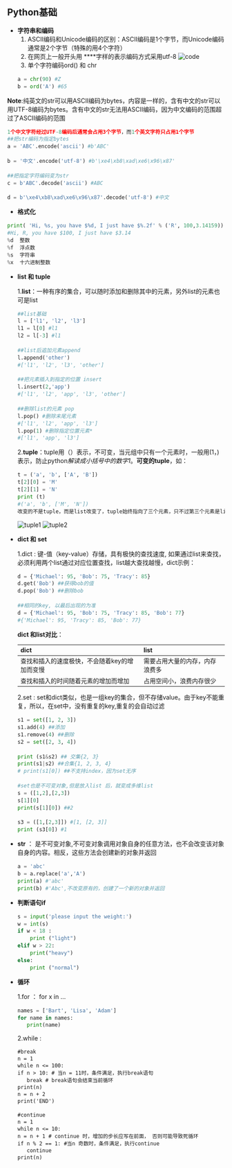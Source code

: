 ## Python基础

- **字符串和编码**
    1. ASCII编码和Unicode编码的区别：ASCII编码是1个字节，而Unicode编码通常是2个字节（特殊的用4个字符）
    2. 在网页上一般开头用 **<meta charset="UTF-8" />**字样的表示编码方式采用utf-8
    ![code](\_images\code.PNG)
    3. 单个字符编码ord() 和 chr
    ```python
    a = chr(90) #Z
    b = ord('A') #65
    ```

**Note**:纯英文的str可以用ASCII编码为bytes，内容是一样的，含有中文的str可以用UTF-8编码为bytes。含有中文的str无法用ASCII编码，因为中文编码的范围超过了ASCII编码的范围

```python
1个中文字符经过UTF-8编码后通常会占用3个字节，而1个英文字符只占用1个字节
##把str编码为指定bytes
a = 'ABC'.encode('ascii') #b'ABC'

b = '中文'.encode('utf-8') #b'\xe4\xb8\xad\xe6\x96\x87'

##把指定字符编码变为str
c = b'ABC'.decode('ascii') #ABC

d = b'\xe4\xb8\xad\xe6\x96\x87'.decode('utf-8') #中文
```

- **格式化**

```python
print( 'Hi, %s, you have $%d, I just have $%.2f' % ('R', 100,3.14159))
#Hi, R, you have $100, I just have $3.14
%d	整数
%f	浮点数
%s	字符串
%x	十六进制整数
```

- **list 和 tuple**

	1.**list**：一种有序的集合，可以随时添加和删除其中的元素，另外list的元素也可是list
	
	```python
	##list基础
	l = ['l1', 'l2', 'l3']
	l1 = l[0] #l1
	l2 = l[-3] #l1
	
	##list后追加元素append
	l.append('other')
	#['l1', 'l2', 'l3', 'other']
	
	##把元素插入到指定的位置 insert
	l.insert(2,'app')
	#['l1', 'l2', 'app', 'l3', 'other']
	
	##删除list的元素 pop
	l.pop() #删除末尾元素
	#['l1', 'l2', 'app', 'l3']
	l.pop(1) #删除指定位置元素*
	#['l1', 'app', 'l3']
	```
	
	2.**tuple**：tuple用（）表示，不可变，当元组中只有一个元素时，一般用(1，)表示，防止python*解读成小括号中的数字1*。**可变的tuple**，如：
	
	```python
	t = ('a', 'b', ['A', 'B'])
	t[2][0] = 'M'
	t[2][1] = 'N'
	print (t)
	#('a', 'b', ['M', 'N'])
	改变的不是tuple，而是list改变了，tuple始终指向了三个元素，只不过第三个元素是list，list本身可变
	```
	
	![tuple1](\_images\tuple1.PNG)    ![tuple2](\_images\tuple2.PNG)
	

- **dict 和 set**

	1.dict : 键-值（key-value）存储，具有极快的查找速度, 如果通过list来查找，必须利用两个list通过对应位置查找，list越大查找越慢，dict示例：
	
	```python
	d = {'Michael': 95, 'Bob': 75, 'Tracy': 85}
	d.get('Bob') ##获得bob的值
	d.pop('Bob') ##删除bob 
	
	##相同的key, 以最后出现的为准
	d = {'Michael': 95, 'Bob': 75, 'Tracy': 85, 'Bob': 77}
	#{'Michael': 95, 'Tracy': 85, 'Bob': 77}
	```
	
	**dict 和list对比**：
	
	dict | list
	:---|:---
	查找和插入的速度极快，不会随着key的增加而变慢| 需要占用大量的内存，内存浪费多
	查找和插入的时间随着元素的增加而增加| 占用空间小，浪费内存很少
	
	2.set : set和dict类似，也是一组key的集合，但不存储value。由于key不能重复，所以，在set中，没有重复的key,重复的会自动过滤
	
	```python
	s1 = set([1, 2, 3])
	s1.add(4) ##添加
	s1.remove(4) ##删除
	s2 = set([2, 3, 4])
	
	print (s1&s2) ## 交集{2, 3}
	print(s1|s2) ##合集{1, 2, 3, 4}
	# print(s1[0]) ##不支持index，因为set无序
	
	#set也是不可变对象,但是放入list 后，就变成多维list
	s = ([1,2],[2,3])
	s[1][0]
	print(s[1][0]) ##2
	
	s3 = ([1,[2,3]]) #[1, [2, 3]]
	print (s3[0]) #1
	```
	
- **str** ： 是不可变对象,不可变对象调用对象自身的任意方法，也不会改变该对象自身的内容。相反，这些方法会创建新的对象并返回

	```python
	a = 'abc'
	b = a.replace('a','A')
	print(a) #'abc'
	print(b) #'Abc',不改变原有的，创建了一个新的对象并返回
	```
	
- **判断语句if**

	```python
	s = input('please input the weight:')
	w = int(s)
	if w < 18 :
	    print ("light")
	elif w > 22:
	    print("heavy")
	else:
	    print ("normal")
	```
	
 - **循环**

	1.for ： for x in ...
	
	 ```python
	names = ['Bart', 'Lisa', 'Adam']
	for name in names:
	    print(name)
	 ```
	
	2.while : 
	
	 ```
	#break
	n = 1
	while n <= 100:
	if n > 10: # 当n = 11时，条件满足，执行break语句
	    break # break语句会结束当前循环
	print(n)
	n = n + 2
	print('END')
	
	#continue
	n = 1
	while n <= 10:
	n = n + 1 # continue 时，增加的步长应写在前面， 否则可能导致死循环
	if n % 2 == 1: #当n 奇数时，条件满足，执行continue
	    continue
	print(n)
	 ```
	

